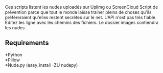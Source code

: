 Ces scripts listent les nudes uploadés sur Uplimg ou ScreenCloud
Script de prévention parce que tout le monde laisse trainer pleins de choses qu'ils préféreraient qu'elles restent secrètes sur le net.
L'API n'est pas très fiable.
Editez les ligne avec les chemins des fichiers.
Le dossier images contiendra les nudes.

Requirements
----

*Python    
*Pillow      
*Nude.py (easy_install -ZU nudepy)

